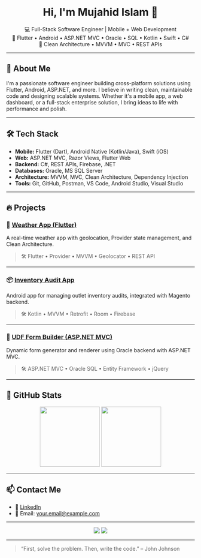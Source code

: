 <h1 align="center">Hi, I'm Mujahid Islam 👋</h1>

<p align="center">
  💻 Full-Stack Software Engineer | Mobile + Web Development<br>
  📱 Flutter • Android • ASP.NET MVC • Oracle • SQL • Kotlin • Swift • C#<br>
  🧠 Clean Architecture • MVVM • MVC • REST APIs
</p>

---

## 🚀 About Me

I'm a passionate software engineer building cross-platform solutions using Flutter, Android, ASP.NET, and more. I believe in writing clean, maintainable code and designing scalable systems. Whether it's a mobile app, a web dashboard, or a full-stack enterprise solution, I bring ideas to life with performance and polish.

---

## 🛠️ Tech Stack

- **Mobile:** Flutter (Dart), Android Native (Kotlin/Java), Swift (iOS)
- **Web:** ASP.NET MVC, Razor Views, Flutter Web
- **Backend:** C#, REST APIs, Firebase, .NET
- **Databases:** Oracle, MS SQL Server
- **Architecture:** MVVM, MVC, Clean Architecture, Dependency Injection
- **Tools:** Git, GitHub, Postman, VS Code, Android Studio, Visual Studio

---

## 🔥 Projects

### 📱 [Weather App (Flutter)](https://github.com/your-username/weather-app)
A real-time weather app with geolocation, Provider state management, and Clean Architecture.

> 🛠 Flutter • Provider • MVVM • Geolocator • REST API

---

### 📦 [Inventory Audit App](https://github.com/your-username/inventory-audit)
Android app for managing outlet inventory audits, integrated with Magento backend.

> 🛠 Kotlin • MVVM • Retrofit • Room • Firebase

---

### 🧾 [UDF Form Builder (ASP.NET MVC)](https://github.com/your-username/form-builder)
Dynamic form generator and renderer using Oracle backend with ASP.NET MVC.

> 🛠 ASP.NET MVC • Oracle SQL • Entity Framework • jQuery

---

## 🧾 GitHub Stats

<p align="center">
  <img src="https://github-readme-stats.vercel.app/api?username=your-username&show_icons=true&theme=radical&hide_rank=true" height="160" />
  <img src="https://github-readme-stats.vercel.app/api/top-langs/?username=your-username&layout=compact&theme=radical" height="160" />
</p>

---

## 📫 Contact Me

- 💼 [LinkedIn](https://linkedin.com/in/mbiplobe)
- 📧 Email: [your.email@example.com](mailto:mbiplobe@gmail.com)

---

<p align="center">
  <img src="https://img.shields.io/github/followers/your-username?style=social" />
  <img src="https://img.shields.io/github/stars/your-username?style=social" />
</p>

---

> “First, solve the problem. Then, write the code.” – John Johnson
